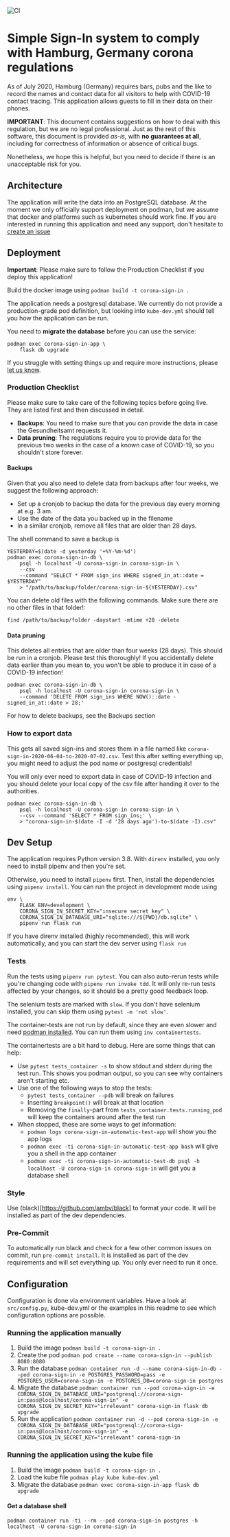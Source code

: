 ![CI](https://github.com/voidus/coronaSignIn/workflows/CI/badge.svg)
# Simple Sign-In system to comply with Hamburg, Germany corona regulations

As of July 2020, Hamburg (Germany) requires bars, pubs and the like to record
the names and contact data for all visitors to help with COVID-19 contact
tracing. This application allows guests to fill in their data on their phones.

**IMPORTANT**: This document contains suggestions on how to deal with this
regulation, but we are no legal professional. Just as the rest of this software,
this document is provided *as-is*, with **no guarantees at all**, including for
correctness of information or absence of critical bugs.

Nonetheless, we hope this is helpful, but you need to decide if there is an
unacceptable risk for you.

## Architecture

The application will write the data into an PostgreSQL database. At the moment
we only officially support deployment on podman, but we assume that docker and
platforms such as kubernetes should work fine. If you are interested in running
this application and need any support, don't hesitate to [create an issue](https://github.com/voidus/coronaSignIn/issues)

## Deployment

**Important**: Please make sure to follow the Production Checklist if you deploy
this application!

Build the docker image using `podman build -t corona-sign-in .`

The application needs a postgresql database. We currently do not provide
a production-grade pod definition, but looking into `kube-dev.yml` should tell
you how the application can be run.

You need to **migrate the database** before you can use the service:

```
podman exec corona-sign-in-app \
    flask db upgrade
```

If you struggle with setting things up and require more instructions, please
[let us know](https://github.com/voidus/coronaSignIn/issues).

### Production Checklist

Please make sure to take care of the following topics before going live. They
are listed first and then discussed in detail.

- **Backups**: You need to make sure that you can provide the data in case the
    Gesundheitsamt requests it.
- **Data pruning**: The regulations require you to provide data for the previous
    two weeks in the case of a known case of COVID-19, so you shouldn't store
    forever.

#### Backups
Given that you also need to delete data from backups after four weeks, we
suggest the following approach:

- Set up a cronjob to backup the data for the previous day every morning at e.g.
    3 am.
- Use the date of the data you backed up in the filename
- In a similar cronjob, remove all files that are older than 28 days.

The shell command to save a backup is

```
YESTERDAY=$(date -d yesterday '+%Y-%m-%d')
podman exec corona-sign-in-db \
    psql -h localhost -U corona-sign-in corona-sign-in \
    --csv
    --command "SELECT * FROM sign_ins WHERE signed_in_at::date = $YESTERDAY"
    > "/path/to/backup/folder/corona-sign-in-${YESTERDAY}.csv"
```

You can delete old files with the following commands. Make sure there are no
other files in that folder!:

```
find /path/to/backup/folder -daystart -mtime +28 -delete
```

#### Data pruning

This deletes all entries that are older than four weeks (28 days). This should
be run in a cronjob. Please test this thoroughly! If you accidentally delete
data earlier than you mean to, you won't be able to produce it in case of
a COVID-19 infection!

```
podman exec corona-sign-in-db \
    psql -h localhost -U corona-sign-in corona-sign-in \
    --command 'DELETE FROM sign_ins WHERE NOW()::date - signed_in_at::date > 28;'
```

For how to delete backups, see the Backups section

### How to export data

This gets all saved sign-ins and stores them in a file named like
`corona-sign-in-2020-06-04-to-2020-07-02.csv`. Test this after setting
everything up, you might need to adjust the pod name or postgresql credentials!

You will only ever need to export data in case of COVID-19 infection and you
should delete your local copy of the csv file after handing it over to the
authorities.

```
podman exec corona-sign-in-db \
    psql -h localhost -U corona-sign-in corona-sign-in \
    --csv --command 'SELECT * FROM sign_ins;' \
    > "corona-sign-in-$(date -I -d '28 days ago')-to-$(date -I).csv"
```

## Dev Setup

The application requires Python version 3.8.
With `direnv` installed, you only need to install pipenv and then you're set.

Otherwise, you need to install `pipenv` first. Then, install the dependencies
using `pipenv install`.
You can run the project in development mode using
```
env \
    FLASK_ENV=development \
    CORONA_SIGN_IN_SECRET_KEY="insecure secret key" \
    CORONA_SIGN_IN_DATABASE_URI="sqlite:///${PWD}/db.sqlite" \
    pipenv run flask run
```

If you have direnv installed (highly recommended), this will work automatically,
and you can start the dev server using `flask run`

### Tests

Run the tests using `pipenv run pytest`. You can also auto-rerun tests while
you're changing code with `pipenv run invoke tdd`. It will only re-run tests
affected by your changes, so it should be a pretty good feedback loop.

The selenium tests are marked with `slow`. If you don't have selenium installed,
you can skip them using `pytest -m 'not slow'`.

The container-tests are not run by default, since they are even slower and need
[podman installed](https://podman.io/getting-started/installation). You can run
them using `inv containertests`.

The containertests are a bit hard to debug. Here are some things that can help:

- Use `pytest tests_container -s` to show stdout and stderr during the test run.
    This shows you podman output, so you can see why containers aren't starting
    etc.
- Use one of the following ways to stop the tests:
    - `pytest tests_container --pdb` will break on failures
    - Inserting `breakpoint()` will break at that location
    - Removing the `finally`-part from `tests_container.tests.running_pod` will
        keep the containers around after the test run
- When stopped, these are some ways to get information:
    - `podman logs corona-sign-in-automatic-test-app` will show you the app logs
    - `podman exec -ti corona-sign-in-automatic-test-app bash` will give you
        a shell in the app container
    - `podman exec -ti corona-sign-in-automatic-test-db psql -h localhost -U corona-sign-in corona-sign-in`
        will get you a database shell

### Style

Use (black)[https://github.com/ambv/black] to format your code. It will be
installed as part of the dev dependencies.

### Pre-Commit

To automatically run black and check for a few other common issues on commit,
run `pre-commit install`. It is installed as part of the dev requirements and
will set everything up. You only ever need to run it once.

## Configuration

Configuration is done via environment variables. Have a look at `src/config.py`,
kube-dev.yml or the examples in this readme to see which configuration options
are possible.

### Running the application manually

1. Build the image
    `podman build -t corona-sign-in .`
2. Create the pod
    `podman pod create --name corona-sign-in --publish 8080:8080`
3. Run the database
    `podman container run -d --name corona-sign-in-db --pod corona-sign-in -e POSTGRES_PASSWORD=pass -e POSTGRES_USER=corona-sign-in -e POSTGRES_DB=corona-sign-in postgres`
4. Migrate the database
    `podman container run --pod corona-sign-in -e CORONA_SIGN_IN_DATABASE_URI="postgresql://corona-sign-in:pass@localhost/corona-sign-in" -e CORONA_SIGN_IN_SECRET_KEY="irrelevant" corona-sign-in flask db upgrade`
5. Run the application
    `podman container run -d --pod corona-sign-in -e CORONA_SIGN_IN_DATABASE_URI="postgresql://corona-sign-in:pass@localhost/corona-sign-in" -e CORONA_SIGN_IN_SECRET_KEY="irrelevant" corona-sign-in`

### Running the application using the kube file

1. Build the image
    `podman build -t corona-sign-in .`
2. Load the kube file
    `podman play kube kube-dev.yml`
3. Migrate the database
    `podman exec corona-sign-in-app flask db upgrade`

#### Get a database shell

`podman container run -ti --rm --pod corona-sign-in postgres -h localhost -U corona-sign-in corona-sign-in`
